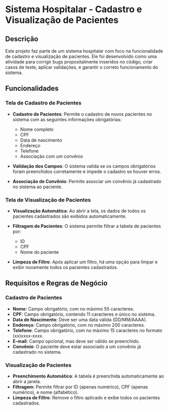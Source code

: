 # Sistema Hospitalar - Cadastro e Visualização de Pacientes

## Descrição
Este projeto faz parte de um sistema hospitalar com foco na funcionalidade de cadastro e visualização de pacientes. Ele foi desenvolvido como uma atividade para corrigir bugs propositalmente inseridos no código, criar casos de teste, aplicar validações, e garantir o correto funcionamento do sistema.

## Funcionalidades

### Tela de Cadastro de Pacientes
- **Cadastro de Pacientes**: Permite o cadastro de novos pacientes no sistema com as seguintes informações obrigatórias:
  - Nome completo
  - CPF
  - Data de nascimento
  - Endereço
  - Telefone
  - Associação com um convênio

- **Validação dos Campos**: O sistema valida se os campos obrigatórios foram preenchidos corretamente e impede o cadastro se houver erros.

- **Associação de Convênio**: Permite associar um convênio já cadastrado no sistema ao paciente.

### Tela de Visualização de Pacientes
- **Visualização Automática**: Ao abrir a tela, os dados de todos os pacientes cadastrados são exibidos automaticamente.

- **Filtragem de Pacientes**: O sistema permite filtrar a tabela de pacientes por:
  - ID
  - CPF
  - Nome do paciente

- **Limpeza de Filtro**: Após aplicar um filtro, há uma opção para limpar e exibir novamente todos os pacientes cadastrados.

## Requisitos e Regras de Negócio

### Cadastro de Pacientes
- **Nome**: Campo obrigatório, com no máximo 55 caracteres.
- **CPF**: Campo obrigatório, contendo 11 caracteres e único no sistema.
- **Data de Nascimento**: Deve ser uma data válida (DD/MM/AAAA).
- **Endereço**: Campo obrigatório, com no máximo 200 caracteres.
- **Telefone**: Campo obrigatório, com no máximo 15 caracteres no formato (xx)xxxx-xxxx.
- **E-mail**: Campo opcional, mas deve ser válido se preenchido.
- **Convênio**: O paciente deve estar associado a um convênio já cadastrado no sistema.

### Visualização de Pacientes
- **Preenchimento Automático**: A tabela é preenchida automaticamente ao abrir a janela.
- **Filtragem**: Permite filtrar por ID (apenas numérico), CPF (apenas numérico), e nome (alfabético).
- **Limpeza de Filtro**: Remove o filtro aplicado e exibe todos os pacientes cadastrados.

